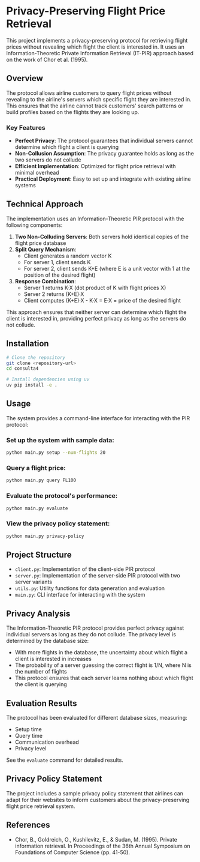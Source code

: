 # Privacy-Preserving Flight Price Retrieval

This project implements a privacy-preserving protocol for retrieving flight prices without revealing which flight the client is interested in. It uses an Information-Theoretic Private Information Retrieval (IT-PIR) approach based on the work of Chor et al. (1995).

## Overview

The protocol allows airline customers to query flight prices without revealing to the airline's servers which specific flight they are interested in. This ensures that the airline cannot track customers' search patterns or build profiles based on the flights they are looking up.

### Key Features

- **Perfect Privacy**: The protocol guarantees that individual servers cannot determine which flight a client is querying
- **Non-Collusion Assumption**: The privacy guarantee holds as long as the two servers do not collude
- **Efficient Implementation**: Optimized for flight price retrieval with minimal overhead
- **Practical Deployment**: Easy to set up and integrate with existing airline systems

## Technical Approach

The implementation uses an Information-Theoretic PIR protocol with the following components:

1. **Two Non-Colluding Servers**: Both servers hold identical copies of the flight price database
2. **Split Query Mechanism**: 
   - Client generates a random vector K
   - For server 1, client sends K
   - For server 2, client sends K+E (where E is a unit vector with 1 at the position of the desired flight)
3. **Response Combination**: 
   - Server 1 returns K·X (dot product of K with flight prices X)
   - Server 2 returns (K+E)·X
   - Client computes (K+E)·X - K·X = E·X = price of the desired flight

This approach ensures that neither server can determine which flight the client is interested in, providing perfect privacy as long as the servers do not collude.

## Installation

```bash
# Clone the repository
git clone <repository-url>
cd consulta4

# Install dependencies using uv
uv pip install -e .
```

## Usage

The system provides a command-line interface for interacting with the PIR protocol:

### Set up the system with sample data:

```bash
python main.py setup --num-flights 20
```

### Query a flight price:

```bash
python main.py query FL100
```

### Evaluate the protocol's performance:

```bash
python main.py evaluate
```

### View the privacy policy statement:

```bash
python main.py privacy-policy
```

## Project Structure

- `client.py`: Implementation of the client-side PIR protocol
- `server.py`: Implementation of the server-side PIR protocol with two server variants
- `utils.py`: Utility functions for data generation and evaluation
- `main.py`: CLI interface for interacting with the system

## Privacy Analysis

The Information-Theoretic PIR protocol provides perfect privacy against individual servers as long as they do not collude. The privacy level is determined by the database size:

- With more flights in the database, the uncertainty about which flight a client is interested in increases
- The probability of a server guessing the correct flight is 1/N, where N is the number of flights
- This protocol ensures that each server learns nothing about which flight the client is querying

## Evaluation Results

The protocol has been evaluated for different database sizes, measuring:

- Setup time
- Query time
- Communication overhead
- Privacy level

See the `evaluate` command for detailed results.

## Privacy Policy Statement

The project includes a sample privacy policy statement that airlines can adapt for their websites to inform customers about the privacy-preserving flight price retrieval system.

## References

- Chor, B., Goldreich, O., Kushilevitz, E., & Sudan, M. (1995). Private information retrieval. In Proceedings of the 36th Annual Symposium on Foundations of Computer Science (pp. 41-50).
